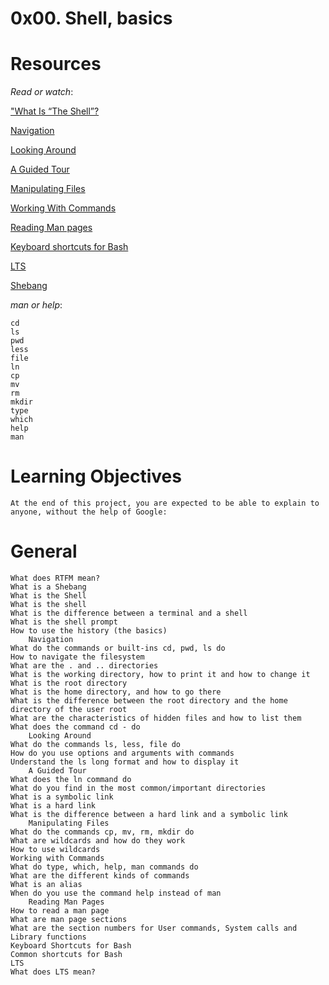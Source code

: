 # 0x00. Shell, basics

# Resources

*Read or watch*:

["What Is “The Shell”?](https://intranet.alxswe.com/rltoken/vwO91sqNBgRL03BLu-ueiA)

[Navigation](https://intranet.alxswe.com/rltoken/iblidp7yp6i-QpT8rDXHaA)

[Looking Around](https://intranet.alxswe.com/rltoken/xEKUCnQsMH0esQ6fJU5vLA)

[A Guided Tour](https://intranet.alxswe.com/rltoken/HUhQ73fFR1GOC5nb4r-mDw)

[Manipulating Files](https://intranet.alxswe.com/rltoken/olv-1tj4d1LA57Z0PrLNvw)

[Working With Commands](https://intranet.alxswe.com/rltoken/zUtux3Pm0BkvtwXzbTtkmA)

[Reading Man pages](https://intranet.alxswe.com/rltoken/rddGdsqLf8_kRzp12RaD4A)

[Keyboard shortcuts for Bash](https://intranet.alxswe.com/rltoken/AGxMxuS5IeW8VmEvJyhwvw)

[LTS](https://wiki.ubuntu.com/LTS)

[Shebang](https://intranet.alxswe.com/rltoken/cE8ZA3kgEaFhB-IDNv31bQ)

*man or help*:

    cd
    ls
    pwd
    less
    file
    ln
    cp
    mv
    rm
    mkdir
    type
    which
    help
    man

# Learning Objectives
    At the end of this project, you are expected to be able to explain to anyone, without the help of Google:

# General
    What does RTFM mean?
    What is a Shebang
    What is the Shell
    What is the shell
    What is the difference between a terminal and a shell
    What is the shell prompt
    How to use the history (the basics)
        Navigation
    What do the commands or built-ins cd, pwd, ls do
    How to navigate the filesystem
    What are the . and .. directories
    What is the working directory, how to print it and how to change it
    What is the root directory
    What is the home directory, and how to go there
    What is the difference between the root directory and the home directory of the user root
    What are the characteristics of hidden files and how to list them
    What does the command cd - do
        Looking Around
    What do the commands ls, less, file do
    How do you use options and arguments with commands
    Understand the ls long format and how to display it
        A Guided Tour
    What does the ln command do
    What do you find in the most common/important directories
    What is a symbolic link
    What is a hard link
    What is the difference between a hard link and a symbolic link
        Manipulating Files
    What do the commands cp, mv, rm, mkdir do
    What are wildcards and how do they work
    How to use wildcards
    Working with Commands
    What do type, which, help, man commands do
    What are the different kinds of commands
    What is an alias
    When do you use the command help instead of man
        Reading Man Pages
    How to read a man page
    What are man page sections
    What are the section numbers for User commands, System calls and Library functions
    Keyboard Shortcuts for Bash
    Common shortcuts for Bash
    LTS
    What does LTS mean?
